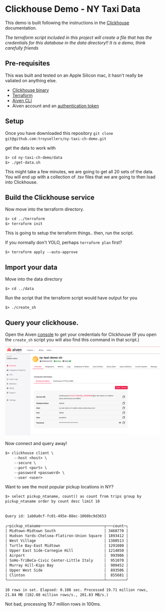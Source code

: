 # Clickhouse Demo - NY Taxi Data

This demo is built following the instructions in the [Clickhouse](https://clickhouse.com/docs/en/getting-started/example-datasets/nyc-taxi) documentation. 

*The terraform script included in this project will create a file that has the credentials for this database in the data directory!! It is a demo, think carefully friends*

## Pre-requisites
This was built and tested on an Apple Silicon mac, it hasn't really be valiated on anything else. 

* [Clickhouse binary](https://clickhouse.com/docs/en/install)
* [Terraform](https://developer.hashicorp.com/terraform/tutorials/aws-get-started/install-cli)
* [Aiven CLI](https://docs.aiven.io/docs/tools/cli)
* Aiven account and an [authentication token](https://docs.aiven.io/docs/platform/howto/create_authentication_token)

## Setup
Once you have downloaded this repository `git clone git@github.com:troysellers/ny-taxi-ch-demo.git`

get the data to work with

```
$> cd ny-taxi-ch-demo/data
$> ./get-data.sh
```

This might take a few minutes, we are going to get all 20 sets of the data.
You will end up with a collection of .tsv files that we are going to then load into Clickhouse. 

## Build the Clickhouse service
Now move into the terraform directory.

```
$> cd ../terraform
$> terraform init
```
This is going to setup the terraform things.. then, run the script. 

If you normally don't YOLO, perhaps `terraform plan` first? 

```
$> terraform apply --auto-approve
```

## Import your data
Move into the data directory 
```
$> cd ../data
```

Run the script that the terraform script would have output for you
```
$> ./create_sh
```


## Query your clickhouse. 
Open the Aiven [console](https://console.aiven.io) to get your credentials for Clickhouse
(If you open the `create_sh` script you will also find this command in that script.) 

![Clickhouse connection](img/ch-creds.png)

Now connect and query away! 

```
$> clickhouse client \
    --host <host> \
    --secure \
    --port <port> \
    --password <password> \
    --user <user> 
```

Want to see the most popular pickup locations in NY? 
```
$> select pickup_ntaname, count() as count from trips group by pickup_ntaname order by count desc limit 10


Query id: 1ab0a0cf-fc01-495e-88ec-1060bc9d3653

┌─pickup_ntaname─────────────────────────────┬───count─┐
│ Midtown-Midtown South                      │ 3460770 │
│ Hudson Yards-Chelsea-Flatiron-Union Square │ 1893412 │
│ West Village                               │ 1380513 │
│ Turtle Bay-East Midtown                    │ 1291080 │
│ Upper East Side-Carnegie Hill              │ 1214850 │
│ Airport                                    │  993906 │
│ SoHo-TriBeCa-Civic Center-Little Italy     │  951070 │
│ Murray Hill-Kips Bay                       │  909452 │
│ Upper West Side                            │  893506 │
│ Clinton                                    │  855681 │
└────────────────────────────────────────────┴─────────┘

10 rows in set. Elapsed: 0.108 sec. Processed 19.71 million rows, 21.84 MB (182.08 million rows/s., 201.83 MB/s.)
```

Not bad, processing 19.7 million rows in 100ms. 


